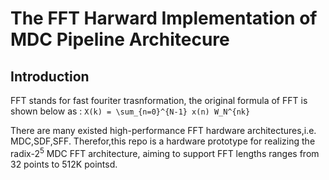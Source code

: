 # The FFT Harward Implementation of MDC Pipeline Architecure

## Introduction

FFT stands for fast fouriter trasnformation, the original formula of FFT is shown below as :
`X(k) = \sum_{n=0}^{N-1} x(n) W_N^{nk}`

There are many existed high-performance FFT hardware architectures,i.e. MDC,SDF,SFF. Therefor,this repo is a hardware prototype for realizing the radix-$2^5$ MDC FFT architecture, aiming to support FFT lengths ranges from 32 points to 512K pointsd.

